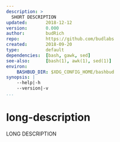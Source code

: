 ```yaml
---
description: >
  SHORT DESCRIPTION
updated:       2018-12-12
version:       0.000
author:        budRich
repo:          https://github.com/budlabs
created:       2018-09-20
type:          default
dependencies:  [bash, gawk, sed]
see-also:      [bash(1), awk(1), sed(1)]
environ:
    BASHBUD_DIR: $XDG_CONFIG_HOME/bashbud
synopsis: |
    --help|-h
    --version|-v
...
```


# long-description

LONG DESCRIPTION
